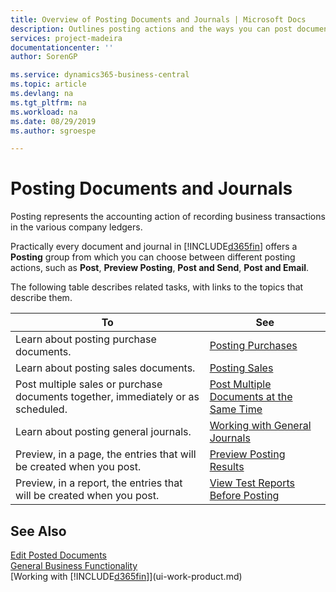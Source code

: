 ```yaml
---
title: Overview of Posting Documents and Journals | Microsoft Docs
description: Outlines posting actions and the ways you can post documents and journals.
services: project-madeira
documentationcenter: ''
author: SorenGP

ms.service: dynamics365-business-central
ms.topic: article
ms.devlang: na
ms.tgt_pltfrm: na
ms.workload: na
ms.date: 08/29/2019
ms.author: sgroespe

---
```

# Posting Documents and Journals
Posting represents the accounting action of recording business transactions in the various company ledgers.

Practically every document and journal in [!INCLUDE[d365fin](includes/d365fin_md.md)] offers a **Posting** group from which you can choose between different posting actions, such as **Post**, **Preview Posting**, **Post and Send**, **Post and Email**.

The following table describes related tasks, with links to the topics that describe them.

| To | See |
| --- | --- |
| Learn about posting purchase documents. |[Posting Purchases](ui-post-purchases.md) |
| Learn about posting sales documents. |[Posting Sales](ui-post-sales.md) |
| Post multiple sales or purchase documents together, immediately or as scheduled.|[Post Multiple Documents at the Same Time](ui-batch-posting.md)|
| Learn about posting general journals. |[Working with General Journals](ui-work-general-journals.md) |
| Preview, in a page, the entries that will be created when you post. |[Preview Posting Results](ui-how-preview-post-results.md) |
| Preview, in a report, the entries that will be created when you post. |[View Test Reports Before Posting](ui-how-view-test-reports-posting.md) |

## See Also
[Edit Posted Documents](across-edit-posted-document.md)  
[General Business Functionality](ui-across-business-areas.md)  
[Working with [!INCLUDE[d365fin](includes/d365fin_md.md)]](ui-work-product.md)
